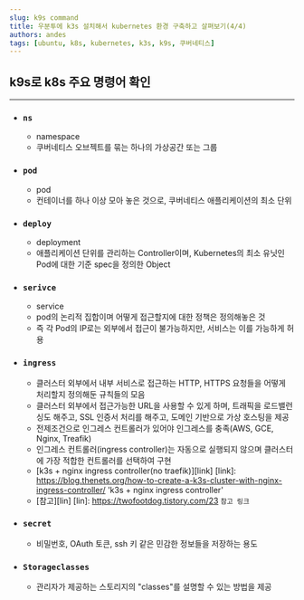 ```yaml
---
slug: k9s command
title: 우분투에 k3s 설치해서 kubernetes 환경 구축하고 살펴보기(4/4)
authors: andes
tags: [ubuntu, k8s, kubernetes, k3s, k9s, 쿠버네티스]
---
```


## k9s로 k8s 주요 명령어 확인

---

- ### `ns`

  - namespace
  - 쿠버네티스 오브젝트를 묶는 하나의 가상공간 또는 그룹

- ### `pod`

  - pod
  - 컨테이너를 하나 이상 모아 놓은 것으로, 쿠버네티스 애플리케이션의 최소 단위

- ### `deploy`

  - deployment
  - 애플리케이션 단위를 관리하는 Controller이며, Kubernetes의 최소 유닛인 Pod에 대한 기준 spec을 정의한 Object

- ### `serivce`

  - service
  - pod의 논리적 집합이며 어떻게 접근할지에 대한 정책은 정의해놓은 것
  - 즉 각 Pod의 IP로는 외부에서 접근이 불가능하지만, 서비스는 이를 가능하게 허용

- ### `ingress`

  - 클러스터 외부에서 내부 서비스로 접근하는 HTTP, HTTPS 요청들을 어떻게 처리할지 정의해둔 규칙들의 모음
  - 클러스터 외부에서 접근가능한 URL을 사용할 수 있게 하며, 트래픽을 로드밸런싱도 해주고, SSL 인증서 처리를 해주고, 도메인 기반으로 가상 호스팅을 제공
  - 전제조건으로 인그레스 컨트롤러가 있어야 인그레스를 충족(AWS, GCE, Nginx, Treafik)
  - 인그레스 컨트롤러(ingress controller)는 자동으로 실행되지 않으며 클러스터에 가장 적합한 컨트롤러를 선택하여 구현
  - [k3s + nginx ingress controller(no traefik)][link]
    [link]: https://blog.thenets.org/how-to-create-a-k3s-cluster-with-nginx-ingress-controller/ 'k3s + nginx ingress controller'
  - [참고][lin]
    [lin]: https://twofootdog.tistory.com/23 `참고 링크`

- ### `secret`

  - 비밀번호, OAuth 토큰, ssh 키 같은 민감한 정보들을 저장하는 용도

- ### `Storageclasses`
  - 관리자가 제공하는 스토리지의 "classes"를 설명할 수 있는 방법을 제공
